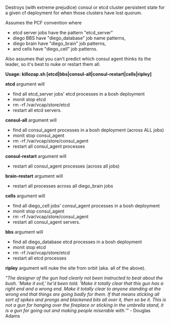 Destroys (with extreme prejudice) consul or etcd cluster persistent state for a given cf deployment for when those clusters have lost quorum.   

Assumes the PCF convention where 
* etcd server jobs have the pattern "etcd_server" 
* diego BBS have "diego_database" job name patterns, 
* diego brain have "diego_brain" job patterns,
* and cells have "diego_cell" job patterns.

Also assumes that you can't predict which consul agent thinks its the leader, so it's best to nuke or restart them all.

**Usage:  killozap.sh [etcd|bbs|consul-all|consul-restart|cells|ripley]**

**etcd** argument will 
* find all etcd_server jobs' etcd processes in a bosh deployment 
* monit stop etcd 
* rm -rf /var/vcap/store/etcd 
* restart all etcd servers.

**consul-all** argument will 
* find all consul_agent processes in a bosh deployment (across ALL jobs)
* monit stop consul_agent 
* rm -rf /var/vcap/store/consul_agent 
* restart all consul_agent processes

**consul-restart** argument will 
* restart all consul_agent processes (across all jobs)

**brain-restart** argument will 
* restart all processes across all diego_brain jobs

**cells** argument will
* find all diego_cell jobs' consul_agent processes in a bosh deployment
* monit stop consul_agent
* rm -rf /var/vcap/store/consul_agent
* restart all consul_agent servers.

**bbs** argument will
* find all diego_database etcd processes in a bosh deployment
* monit stop etcd
* rm -rf /var/vcap/store/etcd
* restart all etcd processes

**ripley** argument will nuke the site from orbit (aka. all of the above).

*"The designer of the gun had clearly not been instructed to beat about the bush. 'Make it evil,' he'd been told. 'Make it totally clear that this gun has a right end and a wrong end. Make it totally clear to anyone standing at the wrong end that things are going badly for them. If that means sticking all sort of spikes and prongs and blackened bits all over it, then so be it. This is not a gun for hanging over the fireplace or sticking in the umbrella stand, it is a gun for going out and making people miserable with.'"* - Douglas Adams



